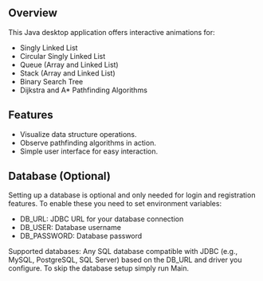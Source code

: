 ## Overview

This Java desktop application offers interactive animations for:
  - Singly Linked List
  - Circular Singly Linked List
  - Queue (Array and Linked List)
  - Stack (Array and Linked List)
  - Binary Search Tree
  - Dijkstra and A* Pathfinding Algorithms

## Features

- Visualize data structure operations.
- Observe pathfinding algorithms in action.
- Simple user interface for easy interaction.

## Database (Optional)

Setting up a database is optional and only needed for login and registration features. To enable these you need to set environment variables:
- DB_URL: JDBC URL for your database connection
- DB_USER: Database username
- DB_PASSWORD: Database password

Supported databases: Any SQL database compatible with JDBC (e.g., MySQL, PostgreSQL, SQL Server) based on the DB_URL and driver you configure.
To skip the database setup simply run Main.

